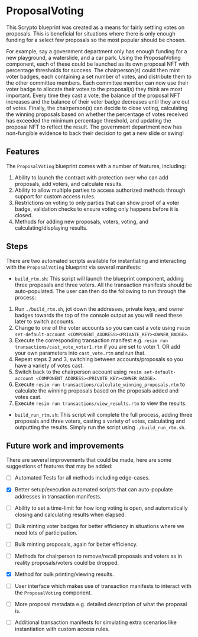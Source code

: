 # ProposalVoting
This Scrypto blueprint was created as a means for fairly settling votes on proposals.
This is beneficial for situations where there is only enough funding for a select few proposals so the most popular should be chosen.

For example, say a government department only has enough funding for a new playground, a waterslide, and a car park. Using the ProposalVoting component, each of these could be launched as its own proposal NFT with percentage thresholds for success. The chairperson(s) could then mint voter badges, each containing a set number of votes, and distribute them to the other committee members. Each committee member can now use their voter badge to allocate their votes to the proposal(s) they think are most important. Every time they cast a vote, the balance of the proposal NFT increases and the balance of their voter badge decreases until they are out of votes. Finally, the chairperson(s) can decide to close voting, calculating the winning proposals based on whether the percentage of votes received has exceeded the minimum percentage threshold, and updating the proposal NFT to reflect the result. 
The government department now has non-fungible evidence to back their decision to get a new slide or swing!

## Features
The `ProposalVoting` blueprint comes with a number of features, including:
1. Ability to launch the contract with protection over who can add proposals, add voters, and calculate results. 
2. Ability to allow multiple parties to access authorized methods through support for custom access rules. 
3. Restrictions on voting to only parties that can show proof of a voter badge, validation checks to ensure voting only happens before it is closed.
4. Methods for adding new proposals, voters, voting, and calculating/displaying results. 

## Steps
There are two automated scripts available for instantiating and interacting with the `ProposalVoting` blueprint via several manifests:
- `build_rtm.sh`: This script will launch the blueprint component, adding three proposals and three voters. All the transaction manifests should be auto-populated. The user can then do the following to run through the process:
1. Run `./build_rtm.sh`, jot down the addresses, private keys, and owner badges towards the top of the console output as you will need these later to switch accounts.
2. Change to one of the voter accounts so you can cast a vote using `resim set-default-account <COMPONENT_ADDRESS><PRIVATE_KEY><OWNER_BADGE>`.
3. Execute the corresponding transaction manifest e.g. `resim run transactions/cast_vote_voter1.rtm` if you are set to voter 1. OR add your own parameters into `cast_vote.rtm` and run that.
4. Repeat steps 2 and 3, switching between accounts/proposals so you have a variety of votes cast.
5. Switch back to the chairperson account using `resim set-default-account <COMPONENT_ADDRESS><PRIVATE_KEY><OWNER_BADGE>`.
6. Execute `resim run transactions/calculate_winning_proposals.rtm` to calculate the winning proposals based on the proposals added and votes cast.
7. Execute `resim run transactions/view_results.rtm` to view the results.

- `build_run_rtm.sh`: This script will complete the full process, adding three proposals and three voters, casting a variety of votes, calculating and outputting the results. Simply run the script using `./build_run_rtm.sh`.

## Future work and improvements
There are several improvements that could be made, here are some suggestions of features that may be added:
- [ ] Automated Tests for all methods including edge-cases. 
- [x] Better setup/execution automated scripts that can auto-populate addresses in transaction manifests. 
- [ ] Ability to set a time-limit for how long voting is open, and automatically closing and calculating results when elapsed.
- [ ] Bulk minting voter badges for better efficiency in situations where we need lots of participation. 
- [ ] Bulk minting proposals, again for better efficiency. 
- [ ] Methods for chairperson to remove/recall proposals and voters as in reality proposals/voters could be dropped.
- [x] Method for bulk printing/viewing results. 
- [ ] User interface which makes use of transaction manifests to interact with the `ProposalVoting` component.
- [ ] More proposal metadata e.g. detailed description of what the proposal is. 
- [ ] Additional transaction manifests for simulating extra scenarios like instantiation with custom access rules.

